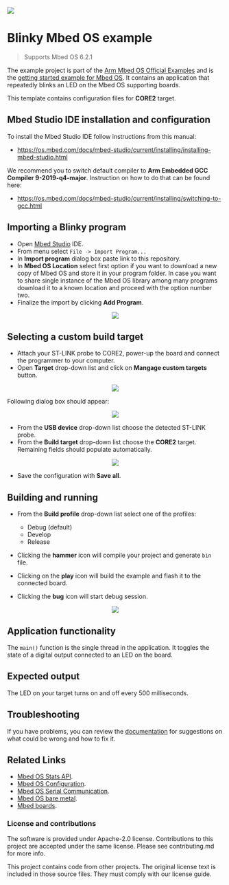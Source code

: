 ![](./resources/official_armmbed_example_badge.png)
# Blinky Mbed OS example
> Supports Mbed OS 6.2.1

The example project is part of the [Arm Mbed OS Official Examples](https://os.mbed.com/code/) and is the [getting started example for Mbed OS](https://os.mbed.com/docs/mbed-os/v5.14/quick-start/index.html). It contains an application that repeatedly blinks an LED on the Mbed OS supporting boards.

This template contains configuration files for **CORE2** target.

## Mbed Studio IDE installation and configuration

To install the Mbed Studio IDE follow instructions from this manual: 
* https://os.mbed.com/docs/mbed-studio/current/installing/installing-mbed-studio.html


We recommend you to switch default compiler to **Arm Embedded GCC Compiler 9-2019-q4-major**. Instruction on how to do that can be found here: 
* https://os.mbed.com/docs/mbed-studio/current/installing/switching-to-gcc.html

## Importing a Blinky program

* Open [Mbed Studio](https://os.mbed.com/studio/) IDE. 
* From menu select `File -> Import Program...` 
* In **Import program** dialog box paste link to this repository. 
* In **Mbed OS Location** select first option if you want to download a new copy of Mbed OS and store it in your program folder. In case you want to share single instance of the Mbed OS library among many programs download it to a known location and proceed with the option number two. 
* Finalize the import by clicking **Add Program**.

<p align="center">
  <img src="./resources/mbed_studio_instruction1.png" />
</p>

## Selecting a custom build target

* Attach your ST-LINK probe to CORE2, power-up the board and connect the programmer to your computer. 
* Open **Target** drop-down list and click on **Mangage custom targets** button.

<p align="center">
  <img src="./resources/mbed_studio_instruction2.png" />
</p>

Following dialog box should appear:

<p align="center">
  <img src="./resources/mbed_studio_instruction3.png" />
</p>

* From the **USB device** drop-down list choose the detected ST-LINK probe. 
* From the **Build target** drop-down list choose the **CORE2** target. Remaining fields should populate automatically.

<p align="center">
  <img src="./resources/mbed_studio_instruction4.png" />
</p>

* Save the configuration with **Save all**.

## Building and running

* From the **Build profile** drop-down list select one of the profiles:
    * Debug (default)
    * Develop
    * Release

* Clicking the **hammer** icon will compile your project and generate `bin` file.
* Clicking on the **play** icon will build the example and flash it to the connected board.
* Clicking the **bug** icon will start debug session.

<p align="center">
  <img src="./resources/mbed_studio_instruction5.png" />
</p>

## Application functionality

The `main()` function is the single thread in the application. It toggles the state of a digital output connected to an LED on the board.

## Expected output
The LED on your target turns on and off every 500 milliseconds.

## Troubleshooting
If you have problems, you can review the [documentation](https://os.mbed.com/docs/latest/tutorials/debugging.html) for suggestions on what could be wrong and how to fix it.

## Related Links

* [Mbed OS Stats API](https://os.mbed.com/docs/latest/apis/mbed-statistics.html).
* [Mbed OS Configuration](https://os.mbed.com/docs/latest/reference/configuration.html).
* [Mbed OS Serial Communication](https://os.mbed.com/docs/latest/tutorials/serial-communication.html).
* [Mbed OS bare metal](https://os.mbed.com/docs/mbed-os/latest/reference/mbed-os-bare-metal.html).
* [Mbed boards](https://os.mbed.com/platforms/).

### License and contributions

The software is provided under Apache-2.0 license. Contributions to this project are accepted under the same license. Please see contributing.md for more info.

This project contains code from other projects. The original license text is included in those source files. They must comply with our license guide.

